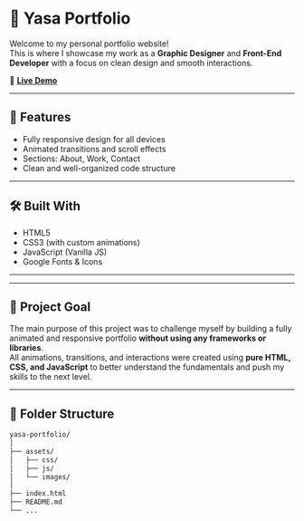 # 🎨 Yasa Portfolio

Welcome to my personal portfolio website!  
This is where I showcase my work as a **Graphic Designer** and **Front-End Developer** with a focus on clean design and smooth interactions.

🔗 **[Live Demo](https://yasajaber.github.io/yasa-portfolio/)**


---

## 🚀 Features

- Fully responsive design for all devices
- Animated transitions and scroll effects
- Sections: About, Work, Contact
- Clean and well-organized code structure

---

## 🛠️ Built With

- HTML5
- CSS3 (with custom animations)
- JavaScript (Vanilla JS)
- Google Fonts & Icons

---
---

## 🎯 Project Goal

The main purpose of this project was to challenge myself by building a fully animated and responsive portfolio **without using any frameworks or libraries**.  
All animations, transitions, and interactions were created using **pure HTML, CSS, and JavaScript** to better understand the fundamentals and push my skills to the next level.

---


## 📁 Folder Structure

```bash
yasa-portfolio/
│
├── assets/
│   ├── css/
│   ├── js/
│   └── images/
│
├── index.html
├── README.md
└── ...

